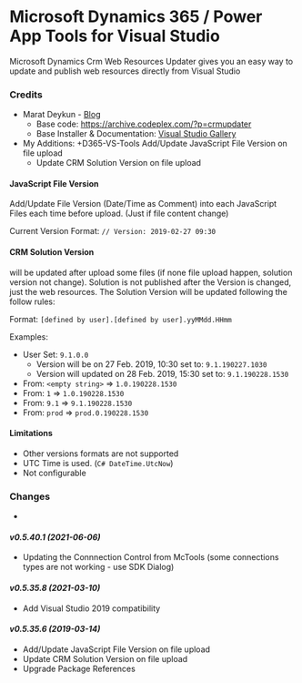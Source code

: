 # Microsoft Dynamics 365 / Power App Tools for Visual Studio

Microsoft Dynamics Crm Web Resources Updater gives you an easy way to update and publish web resources directly from Visual Studio

### Credits

  + Marat Deykun - [Blog](http://happycrm.blogspot.com/p/crm-publisher.html)
	+ Base code: https://archive.codeplex.com/?p=crmupdater
    + Base Installer & Documentation: [Visual Studio Gallery](https://marketplace.visualstudio.com/items?itemName=MaratVDeykun.MicrosoftDynamicsCRMWebResourcesUpdater)
  + My Additions:
	+D365-VS-Tools Add/Update JavaScript File Version on file upload	
    + Update CRM Solution Version on file upload


#### JavaScript File Version
Add/Update File Version (Date/Time as Comment) into each JavaScript Files each time before upload. (Just if file content change)

Current Version Format: ```// Version: 2019-02-27 09:30```

####	CRM Solution Version
will be updated after upload some files (if none file upload happen, solution version not change). Solution is not published after the Version is changed, just the web resources.
The Solution Version will be updated following the follow rules:

Format: ```[defined by user].[defined by user].yyMMdd.HHmm```

Examples: 
+ User Set:  ```9.1.0.0```
  + Version will be on 27 Feb. 2019, 10:30 set to:  ```9.1.190227.1030``` 
  + Version will updated on 28 Feb. 2019, 15:30 set to:  ```9.1.190228.1530``` 
+ From: ```<empty string>``` => ```1.0.190228.1530```
+ From: ```1``` => ```1.0.190228.1530```
+ From: ```9.1``` => ```9.1.190228.1530```
+ From: ```prod``` => ```prod.0.190228.1530```

#### Limitations
+ Other versions formats are not supported
+ UTC Time is used. (```C# DateTime.UtcNow```)
+ Not configurable

### Changes
-
#### _v0.5.40.1 (2021-06-06)_
+ Updating the Connnection Control from McTools (some connections types are not working - use SDK Dialog)
#### _v0.5.35.8 (2021-03-10)_
+ Add Visual Studio 2019 compatibility
#### _v0.5.35.6 (2019-03-14)_
+ Add/Update JavaScript File Version on file upload	
+ Update CRM Solution Version on file upload
+ Upgrade Package References

